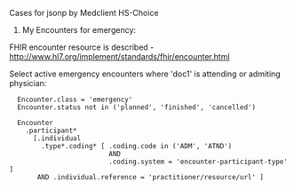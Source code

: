 Cases for jsonp by Medclient HS-Choice


1. My Encounters for emergency:

FHIR encounter resource is described - http://www.hl7.org/implement/standards/fhir/encounter.html


Select active emergency encounters where 'doc1' is attending or admiting physician:

```
  Encounter.class = 'emergency'
  Encounter.status not in ('planned', 'finished', 'cancelled')

  Encounter
    .participant*
      [.individual
        .type*.coding* [ .coding.code in ('ADM', 'ATND')
                         AND
                         .coding.system = 'encounter-participant-type' ]
       AND .individual.reference = 'practitioner/resource/url' ]

```
